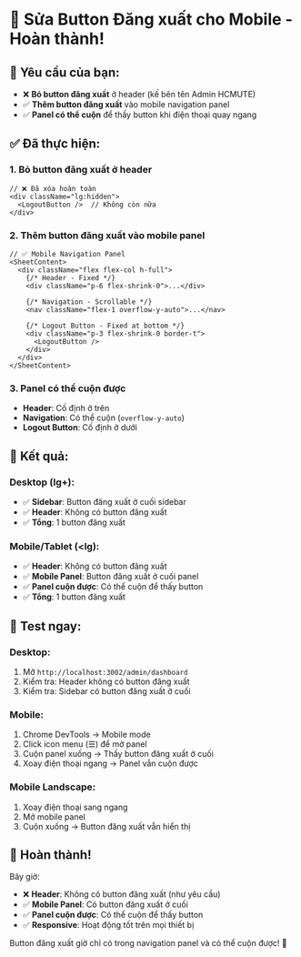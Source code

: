# 📱 Sửa Button Đăng xuất cho Mobile - Hoàn thành!

## 🎯 **Yêu cầu của bạn:**
- ❌ **Bỏ button đăng xuất** ở header (kế bên tên Admin HCMUTE)
- ✅ **Thêm button đăng xuất** vào mobile navigation panel
- ✅ **Panel có thể cuộn** để thấy button khi điện thoại quay ngang

## ✅ **Đã thực hiện:**

### **1. Bỏ button đăng xuất ở header**
```tsx
// ❌ Đã xóa hoàn toàn
<div className="lg:hidden">
  <LogoutButton />  // Không còn nữa
</div>
```

### **2. Thêm button đăng xuất vào mobile panel**
```tsx
// ✅ Mobile Navigation Panel
<SheetContent>
  <div className="flex flex-col h-full">
    {/* Header - Fixed */}
    <div className="p-6 flex-shrink-0">...</div>
    
    {/* Navigation - Scrollable */}
    <nav className="flex-1 overflow-y-auto">...</nav>
    
    {/* Logout Button - Fixed at bottom */}
    <div className="p-3 flex-shrink-0 border-t">
      <LogoutButton />
    </div>
  </div>
</SheetContent>
```

### **3. Panel có thể cuộn được**
- **Header**: Cố định ở trên
- **Navigation**: Có thể cuộn (`overflow-y-auto`)
- **Logout Button**: Cố định ở dưới

## 📱 **Kết quả:**

### **Desktop (lg+):**
- ✅ **Sidebar**: Button đăng xuất ở cuối sidebar
- ✅ **Header**: Không có button đăng xuất
- ✅ **Tổng**: 1 button đăng xuất

### **Mobile/Tablet (<lg):**
- ✅ **Header**: Không có button đăng xuất
- ✅ **Mobile Panel**: Button đăng xuất ở cuối panel
- ✅ **Panel cuộn được**: Có thể cuộn để thấy button
- ✅ **Tổng**: 1 button đăng xuất

## 🚀 **Test ngay:**

### **Desktop:**
1. Mở `http://localhost:3002/admin/dashboard`
2. Kiểm tra: Header không có button đăng xuất
3. Kiểm tra: Sidebar có button đăng xuất ở cuối

### **Mobile:**
1. Chrome DevTools → Mobile mode
2. Click icon menu (☰) để mở panel
3. Cuộn panel xuống → Thấy button đăng xuất ở cuối
4. Xoay điện thoại ngang → Panel vẫn cuộn được

### **Mobile Landscape:**
1. Xoay điện thoại sang ngang
2. Mở mobile panel
3. Cuộn xuống → Button đăng xuất vẫn hiển thị

## 🎉 **Hoàn thành!**

Bây giờ:
- ❌ **Header**: Không có button đăng xuất (như yêu cầu)
- ✅ **Mobile Panel**: Có button đăng xuất ở cuối
- ✅ **Panel cuộn được**: Có thể cuộn để thấy button
- ✅ **Responsive**: Hoạt động tốt trên mọi thiết bị

Button đăng xuất giờ chỉ có trong navigation panel và có thể cuộn được! 🎯
